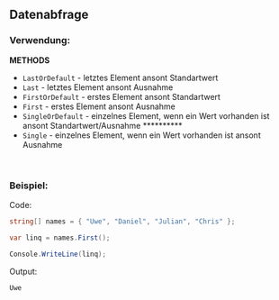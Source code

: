 ## Datenabfrage

### Verwendung:

**METHODS**  
- `LastOrDefault` - letztes Element ansont Standartwert
- `Last` - letztes Element ansont Ausnahme
- `FirstOrDefault` - erstes Element ansont Standartwert
- `First` - erstes Element ansont Ausnahme
- `SingleOrDefault` - einzelnes Element, wenn ein Wert vorhanden ist ansont Standartwert/Ausnahme **********
- `Single` - einzelnes Element, wenn ein Wert vorhanden ist ansont Ausnahme

&nbsp;

### Beispiel:

Code:
```cs
string[] names = { "Uwe", "Daniel", "Julian", "Chris" };

var linq = names.First();

Console.WriteLine(linq);
```

Output:
```
Uwe
```